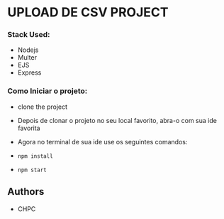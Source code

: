 # UPLOAD DE CSV PROJECT

### Stack Used:

- Nodejs
- Multer
- EJS
- Express

### Como Iniciar o projeto:

- clone the project

- Depois de clonar o projeto no seu local favorito, abra-o com sua ide favorita
- Agora no terminal de sua ide use os seguintes comandos:
- `npm install`
- `npm start`


## Authors

- CHPC
